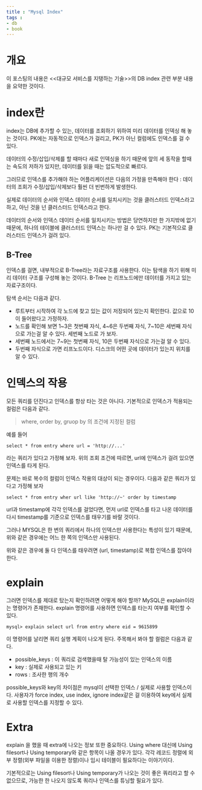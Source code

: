 ```yaml
---
title : "Mysql Index"
tags :
- db
- book
---
```


# 개요
이 포스팅의 내용은 <<대규모 서비스를 지탱하는 기술>>의 DB index 관련 부분 내용을 요약한 것이다.

# index란
index는 DB에 추가할 수 있는, 데이터를 조회하기 위하여 미리 데이터를 인덱싱 해 놓는 것이다. PK에는 자동적으로 인덱스가 걸리고, PK가 아닌 컬럼에도 인덱스를 걸 수 있다.

데이터의 수정/삽입/삭제를 할 때마다 새로 인덱싱을 하기 때문에 앞의 세 동작을 할때는 속도의 저하가 있지만, 데이터를 읽을 때는 압도적으로 빠르다.

그러므로 인덱스를 추가해야 하는 어플리케이션은 다음의 가정을 만족해야 한다 : 데이터의 조회가 수정/삽입/삭제보다 훨씬 더 빈번하게 발생한다.

실제로 데이터의 순서와 인덱스 데이터 순서를 일치시키는 것을 클러스터드 인덱스라고 하고, 아닌 것을 넌 클러스터드 인덱스라고 한다.

데이터의 순서와 인덱스 데이터 순서를 일치시키는 방법은 당연하지만 한 가지밖에 없기 때문에, 하나의 테이블에 클러스터드 인덱스는 하나만 걸 수 있다. PK는 기본적으로 클러스터드 인덱스가 걸려 있다.

## B-Tree
인덱스를 걸면, 내부적으로 B-Tree라는 자료구조를 사용한다. 이는 탐색을 하기 위해 미리 데이터 구조를 구성해 놓는 것이다. B-Tree 는 리프노드에만 데이터를 가지고 있는 자료구조이다.

탐색 순서는 다음과 같다.

- 루트부터 시작하여 각 노드에 찾고 있는 값이 저장되어 있는지 확인한다. 값으로 10이 들어왔다고 가정하자.
- 노드를 확인해 보면 1~3은 첫번째 자식, 4~6은 두번째 자식, 7~10은 세번째 자식으로 가는걸 알 수 있다. 세번째 노드로 가 보자.
- 세번째 노드에서는 7~9는 첫번째 자식, 10은 두번째 자식으로 가는걸 알 수 있다.
- 두번째 자식으로 가면 리프노드이다. 디스크의 어떤 곳에 데이터가 있는지 위치를 알 수 있다.


# 인덱스의 작용
모든 쿼리를 던진다고 인덱스를 항상 타는 것은 아니다. 기본적으로 인덱스가 적용되는 컬럼은 다음과 같다.

> where, order by, gruop by 의 조건에 지정된 컬럼

예를 들어 

~~~
select * from entry where url = 'http://...'
~~~

라는 쿼리가 있다고 가정해 보자. 위의 조회 조건에 따르면, url에 인덱스가 걸려 있으면 인덱스를 타게 된다.

문제는 바로 복수의 컬럼이 인덱스 작용의 대상이 되는 경우이다. 다음과 같은 쿼리가 있다고 가정해 보자

~~~
select * from entry wher url like 'http://~' order by timestamp
~~~

url과 timestamp에 각각 인덱스를 걸었다면, 먼저 url로 인덱스를 타고 나온 데이터를 다시 timestamp를 기준으로 인덱스를 태우기를 바랄 것이다.

그러나 MYSQL은 한 번의 쿼리에서 하나의 인덱스만 사용한다는 특성이 있기 때문에, 위와 같은 경우에는 어느 한 쪽의 인덱스만 사용된다.

위와 같은 경우에 둘 다 인덱스를 태우려면 (url, timestamp)로 복합 인덱스를 잡아야 한다.

# explain
그러면 인덱스를 제대로 탔는지 확인하려면 어떻게 해야 할까? MySQL은 explain이라는 명령어가 존재한다. explain 명령어를 사용하면 인덱스를 타는지 여부를 확인할 수 있다.

~~~
mysql> explain select url from entry where eid = 9615899
~~~

이 명령어를 날리면 쿼리 실행 계획이 나오게 된다. 주목해서 봐야 할 컬럼은 다음과 같다.

- possible_keys : 이 쿼리로 검색했을때 탈 가능성이 있는 인덱스의 이름
- key : 실제로 사용되고 있는 키
- rows : 조사한 행의 개수

possible_keys와 key의 차이점은 mysql이 선택한 인덱스 / 실제로 사용할 인덱스이다. 사용자가 force index, use index, ignore index같은 걸 이용하여 key에서 실제로 사용할 인덱스를 지정할 수 있다.

# Extra
explain 을 했을 때 extra에 나오는 정보 또한 중요하다. Using where 대신에 Using filesort나 Using temporary와 같은 항목이 나올 경우가 있다. 각각 레코드 정렬에 외부 정렬(외부 파일을 이용한 정렬)이나 임시 테이블이 필요하다는 이야기이다.

기본적으로는 Using filesort나 Using temporary가 나오는 것이 좋은 쿼리라고 할 수 없으므로, 가능한 한 나오지 않도록 쿼리나 인덱스를 튜닝할 필요가 있다.


